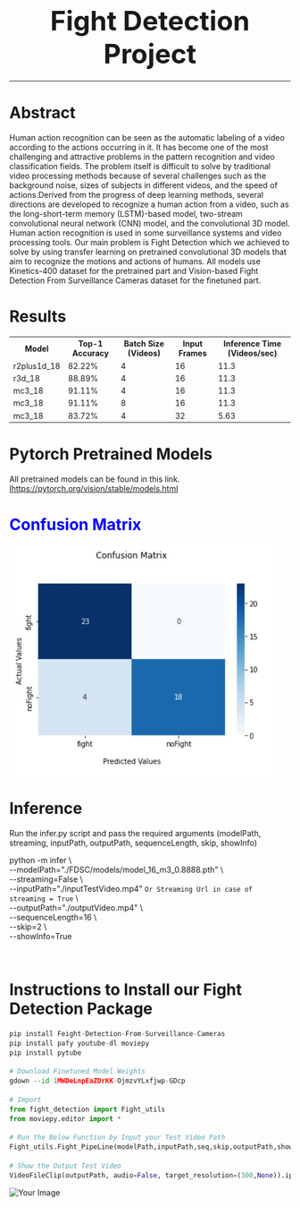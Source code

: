 
 

<center align="center">
<h1 align="center"><font size="+4">Fight Detection Project</font></h1>
</center>

---

 
 


<h1 color="green"><b>Abstract</b></h1>
<p>Human action recognition can be seen as the automatic labeling of a video according to the actions occurring in it. It has
become one of the most challenging and attractive problems in the pattern recognition and video classification fields.
The problem itself is difficult to solve by traditional video processing methods because of several challenges such as
the background noise, sizes of subjects in different videos, and the speed of actions.Derived from the progress of
deep learning methods, several directions are developed to recognize a human action from a video, such as the
long-short-term memory (LSTM)-based model, two-stream convolutional neural network (CNN) model, and the convolutional 3D model.
Human action recognition is used in some surveillance systems and video processing tools.
Our main problem is Fight Detection which we achieved to solve by using transfer learning on pretrained convolutional 3D models
that aim to recognize the motions and actions of humans.
All models use Kinetics-400 dataset for the pretrained part and Vision-based Fight Detection From Surveillance Cameras dataset
for the finetuned part.</p>

<h1 color="green"><b>Results</b></h1>
<table style="width:100%">
  <tr>
    <th>Model</th>
    <th>Top-1 Accuracy</th>
    <th>Batch Size (Videos)</th>
    <th>Input Frames</th>
    <th>Inference Time (Videos/sec)</th>
  </tr>
  
  <tr>
    <td>r2plus1d_18</td> <td>82.22%</td>  <td>4</td>  <td>16</td>  <td>11.3</td>
  </tr>
 
 <tr>
    <td>r3d_18</td> <td>88.89%</td>  <td>4</td>  <td>16</td>  <td>11.3</td>
  </tr>
 
 <tr>
    <td>mc3_18</td> <td>91.11%</td>  <td>4</td>  <td>16</td>  <td>11.3</td>
  </tr>
 
 <tr>
    <td>mc3_18</td> <td>91.11%</td>  <td>8</td>  <td>16</td>  <td>11.3</td>
  </tr>
 
 <tr>
    <td>mc3_18</td> <td>83.72%</td>  <td>4</td>  <td>32</td>  <td>5.63</td>
  </tr>
  
</table>



<h1 color="green"><b>Pytorch Pretrained Models</b></h1>
<p>All pretrained models can be found in this link.
 <a href="https://pytorch.org/vision/stable/models.html">lhttps://pytorch.org/vision/stable/models.html</a></p>

<h1 style="color: blue"><b>Confusion Matrix</b></h1>
<img src="images/confusionMatrix.jpeg" alt="Simply Easy Learning" >




<h1 color="green"><b>Inference</b></h1>
<p>Run the infer.py script and pass the required arguments (modelPath, streaming, inputPath, outputPath, sequenceLength, skip, showInfo) <br>

python -m infer \ <br>
--modelPath="./FDSC/models/model_16_m3_0.8888.pth" \ <br>
--streaming=False \ <br>
--inputPath="./inputTestVideo.mp4" `Or Streaming Url in case of streaming = True` \ <br>
--outputPath="./outputVideo.mp4" \ <br>
--sequenceLength=16 \ <br>
--skip=2 \ <br>
--showInfo=True </p> <br>




<h1 color="green"><b>Instructions to Install our Fight Detection Package</b></h1>

```python
pip install Feight-Detection-From-Surveillance-Cameras
pip install pafy youtube-dl moviepy
pip install pytube

# Download Finetuned Model Weights
gdown --id 1MWDeLnpEaZDrKK-OjmzvYLxfjwp-GDcp

# Import 
from fight_detection import Fight_utils
from moviepy.editor import *

# Run the Below Function by Input your Test Video Path
Fight_utils.Fight_PipeLine(modelPath,inputPath,seq,skip,outputPath,showInfo)

# Show the Output Test Video
VideoFileClip(outputPath, audio=False, target_resolution=(300,None)).ipython_display()
```









<div style="float:left"><img src="https://scontent.fcai20-5.fna.fbcdn.net/v/t39.30808-6/269112292_1642135339476066_5881567363308810890_n.jpg?_nc_cat=110&ccb=1-5&_nc_sid=730e14&_nc_ohc=7NS4qYuWOaoAX8Hln7d&_nc_ht=scontent.fcai20-5.fna&oh=00_AT9eShqku1pSDFMpzapsRWl2X75L5WGtDaO4FvojNyONbA&oe=61C2841F" alt="Your Image"> </div>
